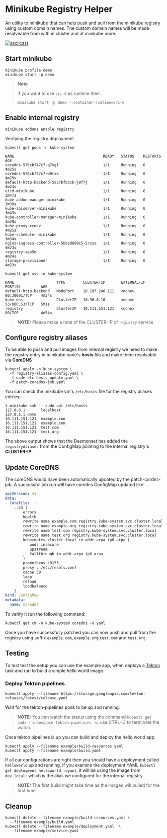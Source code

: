 # Minikube Registry Helper

An utility to minikube that can help push and pull from the minikube registry using custom domain names.  The custom domain names will be made resolveable from with in cluster and at minikube node.

[![asciicast](https://asciinema.org/a/254537.svg)](https://asciinema.org/a/254537)

## Start minikube

```shell
minikube profile demo
minikube start -p demo
```

> **Note**
>
>If you want to use `cri-0` as runtime then:
>
>```shell
> minikube start -p demo --container-runtime=cri-o
> ```

## Enable internal registry

```shell
minikube addons enable registry
```

Verifying the registry deployment

```shell
kubectl get pods -n kube-system
```

```shell
NAME                                        READY   STATUS    RESTARTS   AGE
coredns-576cbf47c7-q7xgf                    1/1     Running   0          4m25s
coredns-576cbf47c7-w9rxx                    1/1     Running   0          4m25s
default-http-backend-5957bfbccb-j8f7j       1/1     Running   0          4m24s
etcd-minikube                               1/1     Running   0          3m47s
kube-addon-manager-minikube                 1/1     Running   0          3m30s
kube-apiserver-minikube                     1/1     Running   0          3m43s
kube-controller-manager-minikube            1/1     Running   0          3m28s
kube-proxy-rcndv                            1/1     Running   0          4m25s
kube-scheduler-minikube                     1/1     Running   0          3m34s
nginx-ingress-controller-5bbcd969c5-5rzsx   1/1     Running   0          4m23s
registry-sg45m                              1/1     Running   0          4m24s
storage-provisioner                         1/1     Running   0          4m23s
```

```
kubectl get svc -n kube-system
```

```
NAME                   TYPE        CLUSTER-IP       EXTERNAL-IP   PORT(S)         AGE
default-http-backend   NodePort    10.107.246.111   <none>        80:30001/TCP    4m54s
kube-dns               ClusterIP   10.96.0.10       <none>        53/UDP,53/TCP   5m1s
registry               ClusterIP   10.111.151.121   <none>        80/TCP          4m54s
```

>
> **NOTE:**
> Please make a note of the CLUSTER-IP of `registry` service


## Configure registry aliases

To be able to push and pull images from internal registry we need to make the registry entry in minikube node's **hosts** file and make them resolvable via **CoreDNS**

```shell
kubectl apply -n kube-system \
  -f registry-aliases-config.yaml \
  -f node-etc-hosts-update.yaml \
  -f patch-coredns-job.yaml
```

You can check the mikikube vm's `/etc/hosts` file for the registry aliases entries:

```shell
$ minikube ssh -- sudo cat /etc/hosts
127.0.0.1       localhost
127.0.1.1 demo
10.111.151.121  example.com
10.111.151.121  example.com
10.111.151.121  test.com
10.111.151.121  test.org
```

The above output shows that the Daemonset has added the `registryAliases` from the ConfigMap pointing to the internal registry's __CLUSTER-IP__.

## Update CoreDNS

The coreDNS would have been automatically updated by the patch-cordns-job. A successful job run will have coredns ConfigMap updated like:

```yaml
apiVersion: v1
data:
  Corefile: |-
    .:53 {
        errors
        health
        rewrite name example.com registry.kube-system.svc.cluster.local
        rewrite name example.org registry.kube-system.svc.cluster.local
        rewrite name test.com registry.kube-system.svc.cluster.local
        rewrite name test.org registry.kube-system.svc.cluster.local
        kubernetes cluster.local in-addr.arpa ip6.arpa {
           pods insecure
           upstream
           fallthrough in-addr.arpa ip6.arpa
        }
        prometheus :9153
        proxy . /etc/resolv.conf
        cache 30
        loop
        reload
        loadbalance
    }
kind: ConfigMap
metadata:
  name: coredns
```

To verify it run the following command:

```shell
kubectl get cm -n kube-system coredns -o yaml
```

Once you have successfully patched you can now push and pull from the registry using suffix `example.com`, `example.org`,`test.com` and `test.org`.

## Testing

To test test the setup you can use the example app, when deploys a [Tekton](https://tekton.dev) task and run to build a simple hello world image.

### Deploy Tekton pipelines

```shell
kubectl apply --filename https://storage.googleapis.com/tekton-releases/latest/release.yaml
```

Wait for the tekton-pipelines pods to be up and running.

>
> **NOTE:**
> You can watch the status using the command `kubectl get pods --namespace tekton-pipelines -w`, use CTRL+C to terminate the watch.

Once tekton pipelines is up you can build and deploy the hello world app:

```shell
kubectl apply --filename example/build-resources.yaml
kubectl apply --filename example/build.yaml
```

If all our configurations are right then you should have a deployment called `helloworld` up and running. If you examine the deployment YAML `kubectl get deployment helloworld -oyaml`, it will be using the image from `dev.local`- which is the alias we configured for the internal registry.

>
> **NOTE:**
> The first build might take time as the images will pulled for the first time

## Cleanup

```shell
kubectl delete --filename example/build-resources.yaml \
  --filename example/build.yaml
kubectl delete --filename example/deployment.yaml  \
  --filename example/service.yaml
```
